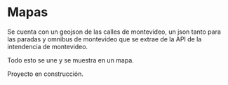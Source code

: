 # Mapas

Se cuenta con un geojson de las calles de montevideo, un json tanto para las paradas y omnibus de montevideo que se extrae de la API de la intendencia de montevideo. 

Todo esto se une y se muestra en un mapa.

Proyecto en construcción.